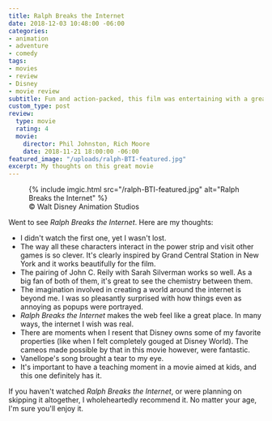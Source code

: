 ```yaml
---
title: Ralph Breaks the Internet
date: 2018-12-03 10:48:00 -06:00
categories:
- animation
- adventure
- comedy
tags:
- movies
- review
- Disney
- movie review
subtitle: Fun and action-packed, this film was entertaining with a great moral
custom_type: post
review:
  type: movie
  rating: 4
  movie:
    director: Phil Johnston, Rich Moore
    date: 2018-11-21 18:00:00 -06:00
featured_image: "/uploads/ralph-BTI-featured.jpg"
excerpt: My thoughts on this great movie
---
```


<figure class="extendout">
  {% include imgic.html src="/ralph-BTI-featured.jpg" alt="Ralph Breaks the Internet" %}
  <figcaption><span class="image__copyright">© Walt Disney Animation Studios</span></figcaption>
</figure>

Went to see _Ralph Breaks the Internet_. Here are my thoughts:

- I didn't watch the first one, yet I wasn't lost.
- The way all these characters interact in the power strip and visit other games is so clever. It's clearly inspired by Grand Central Station in New York and it works beautifully for the film.
- The pairing of John C. Reily with Sarah Silverman works so well. As a big fan of both of them, it's great to see the chemistry between them.
- The imagination involved in creating a world around the internet is beyond me. I was so pleasantly surprised with how things even as annoying as popups were portrayed.
- _Ralph Breaks the Internet_ makes the web feel like a great place. In many ways, the internet I wish was real.
- There are moments when I resent that Disney owns some of my favorite properties (like when I felt completely gouged at Disney World). The cameos made possible by that in this movie however, were fantastic.
- Vanellope's song brought a tear to my eye.
- It's important to have a teaching moment in a movie aimed at kids, and this one definitely has it.

If you haven't watched _Ralph Breaks the Internet_, or were planning on skipping it altogether, I wholeheartedly recommend it. No matter your age, I'm sure you'll enjoy it.
